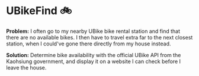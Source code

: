 # UBikeFind 🚲

**Problem:** I often go to my nearby UBike bike rental station and find that there are no available bikes. I then have to travel extra far to the next closest station, when I could've gone there directly from my house instead.

**Solution:** Determine bike availability with the official UBike API from the Kaohsiung government, and display it on a website I can check before I leave the house.

<add technologies used section later>